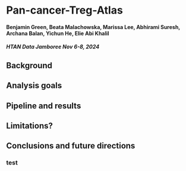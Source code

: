 # Pan-cancer-Treg-Atlas
#### Benjamin Green, Beata Malachowska, Marissa Lee, Abhirami Suresh, Archana Balan, Yichun He, Elie Abi Khalil
##### HTAN Data Jamboree Nov 6-8, 2024
## Background
## Analysis goals
## Pipeline and results
## Limitations?
## Conclusions and future directions
### test
